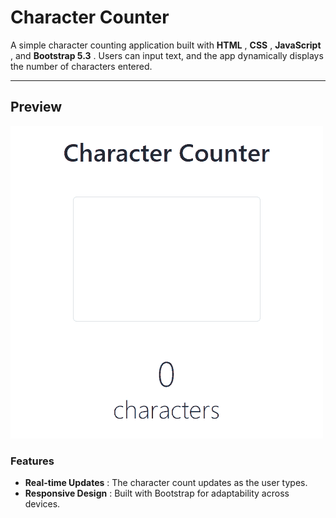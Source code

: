 
# Character Counter

A simple character counting application built with  **HTML** ,  **CSS** ,  **JavaScript** , and  **Bootstrap 5.3** . Users can input text, and the app dynamically displays the number of characters entered.

---

## Preview

![P](preview.gif)

### Features

* **Real-time Updates** : The character count updates as the user types.
* **Responsive Design** : Built with Bootstrap for adaptability across devices.
